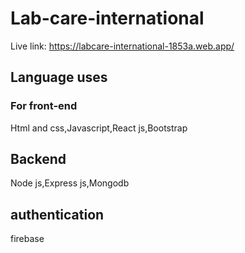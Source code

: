 # Lab-care-international

Live link: https://labcare-international-1853a.web.app/


## Language uses

### For front-end
Html and css,Javascript,React js,Bootstrap

## Backend 
Node js,Express js,Mongodb

## authentication
firebase